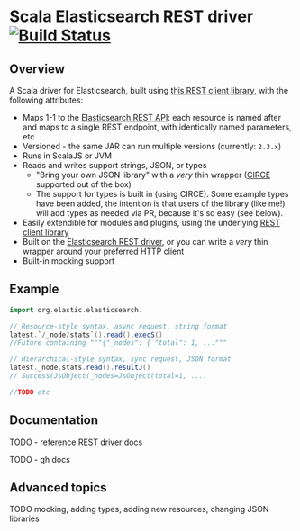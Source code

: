 # Scala Elasticsearch REST driver   [![Build Status](https://travis-ci.org/Alex-At-Home/elasticsearch_scala_driver.svg?branch=master)](https://travis-ci.org/Alex-At-Home/elasticsearch_scala_driver)

## Overview

A Scala driver for Elasticsearch, built using [this REST client library](https://github.com/Alex-At-Home/rest_client_library), with the following attributes:
* Maps 1-1 to the [Elasticsearch REST API](https://www.elastic.co/guide/en/elasticsearch/reference/current/index.html): each resource is named after and maps to a single REST endpoint, with identically named parameters, etc
* Versioned - the same JAR can run multiple versions (currently: `2.3.x`)
* Runs in ScalaJS or JVM
* Reads and writes support strings, JSON, or types
   * "Bring your own JSON library" with a _very_ thin wrapper ([CIRCE](https://github.com/travisbrown/circe) supported out of the box)
   * The support for types is built in (using CIRCE). Some example types have been added, the intention is that users of the library (like me!) will add types as needed via PR, because it's so easy (see below).
* Easily extendible for modules and plugins, using the underlying [REST client library](https://github.com/Alex-At-Home/rest_client_library)
* Built on the [Elasticsearch REST driver](https://www.elastic.co/guide/en/elasticsearch/client/java-rest/current/index.html), or you can write a _very_ thin wrapper around your preferred HTTP client
* Built-in mocking support

## Example

```scala
import org.elastic.elasticsearch.

// Resource-style syntax, async request, string format
latest.`/_node/stats`().read().execS()
//Future containing """{"_nodes": { "total": 1, ..."""

// Hierarchical-style syntax, sync request, JSON format
latest._node.stats.read().resultJ()
// Success(JsObject(_nodes=JsObject(total=1, ....

//TODO etc
```

## Documentation

TODO - reference REST driver docs

TODO - gh docs

## Advanced topics

TODO mocking, adding types, adding new resources, changing JSON libraries

